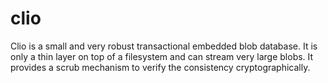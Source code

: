 # clio
Clio is a small and very robust transactional embedded blob database. It is only a thin layer on top of a filesystem and can stream very large blobs. It provides a scrub mechanism to verify the consistency cryptographically.

